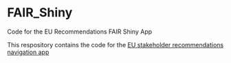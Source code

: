 # FAIR_Shiny
Code for the EU Recommendations FAIR Shiny App

This respository contains the code for the [EU stakeholder recommendations navigation app](https://cabikreynolds.shinyapps.io/app1/)
